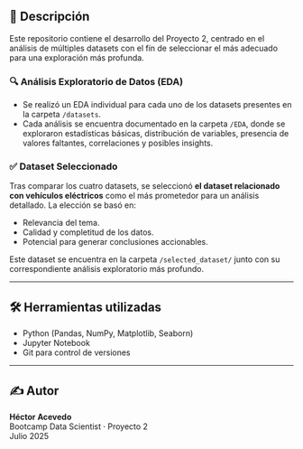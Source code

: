 
## 📌 Descripción

Este repositorio contiene el desarrollo del Proyecto 2, centrado en el análisis de múltiples datasets con el fin de seleccionar el más adecuado para una exploración más profunda.

### 🔍 Análisis Exploratorio de Datos (EDA)

- Se realizó un EDA individual para cada uno de los datasets presentes en la carpeta `/datasets`.
- Cada análisis se encuentra documentado en la carpeta `/EDA`, donde se exploraron estadísticas básicas, distribución de variables, presencia de valores faltantes, correlaciones y posibles insights.

### ✅ Dataset Seleccionado

Tras comparar los cuatro datasets, se seleccionó **el dataset relacionado con vehículos eléctricos** como el más prometedor para un análisis detallado. La elección se basó en:

- Relevancia del tema.
- Calidad y completitud de los datos.
- Potencial para generar conclusiones accionables.

Este dataset se encuentra en la carpeta `/selected_dataset/` junto con su correspondiente análisis exploratorio más profundo.

---

## 🛠 Herramientas utilizadas

- Python (Pandas, NumPy, Matplotlib, Seaborn)
- Jupyter Notebook
- Git para control de versiones

---

## ✍️ Autor

**Héctor Acevedo**  
Bootcamp Data Scientist · Proyecto 2  
Julio 2025

